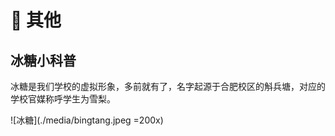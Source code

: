 # 🌚 其他

## 冰糖小科普

冰糖是我们学校的虚拟形象，多前就有了，名字起源于合肥校区的斛兵塘，对应的学校官媒称呼学生为雪梨。

![冰糖](./media/bingtang.jpeg =200x)
